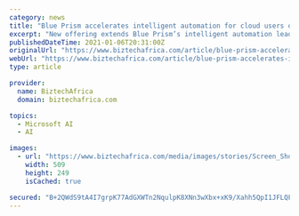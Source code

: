 ```yaml
---
category: news
title: "Blue Prism accelerates intelligent automation for cloud users on Microsoft Azure"
excerpt: "New offering extends Blue Prism’s intelligent automation leadership in the cloud and brings increased benefits to Microsoft Azure users"
publishedDateTime: 2021-01-06T20:31:00Z
originalUrl: "https://www.biztechafrica.com/article/blue-prism-accelerates-intelligent-automation-clou/16368/"
webUrl: "https://www.biztechafrica.com/article/blue-prism-accelerates-intelligent-automation-clou/16368/"
type: article

provider:
  name: BiztechAfrica
  domain: biztechafrica.com

topics:
  - Microsoft AI
  - AI

images:
  - url: "https://www.biztechafrica.com/media/images/stories/Screen_Shot_2021-01-06_at_6.42.51_PM.png"
    width: 509
    height: 249
    isCached: true

secured: "B+2QWdS9tA4I7grpK77AdGXWTn2NqulpK8XNn3wXbx+xK9/Xahh5QpI1JFLQFIqsBDrvrXiiGwwmOFftbY62o5sL1bM9QBYyKRFrkOEqMMdYxo8f1VX4GNSmtX/BCK0bic7v9PhibNaLgEREOdX2C2V53d6ww+8CUecEzDUDOBKuDGUWYZr/zJs6tG0vGxh8psr5C0pY4AcOILrfBU3gCNhjnw3wR3i352vem2SpKckK0AKMfSlwrbhMgGeHdUzH/WCZZdp7tYlWoIgOmwlSMth2xwtTHY2JlO4ENG7mceUOSF5+O98NByNgGqS8b/7MYnsG77MlVK3B5EUwdsLG2M0mLrzSY/O6PEGeeX6FOY0=;JjNnQzSXnIvHuD1b1vMvlw=="
---
```


